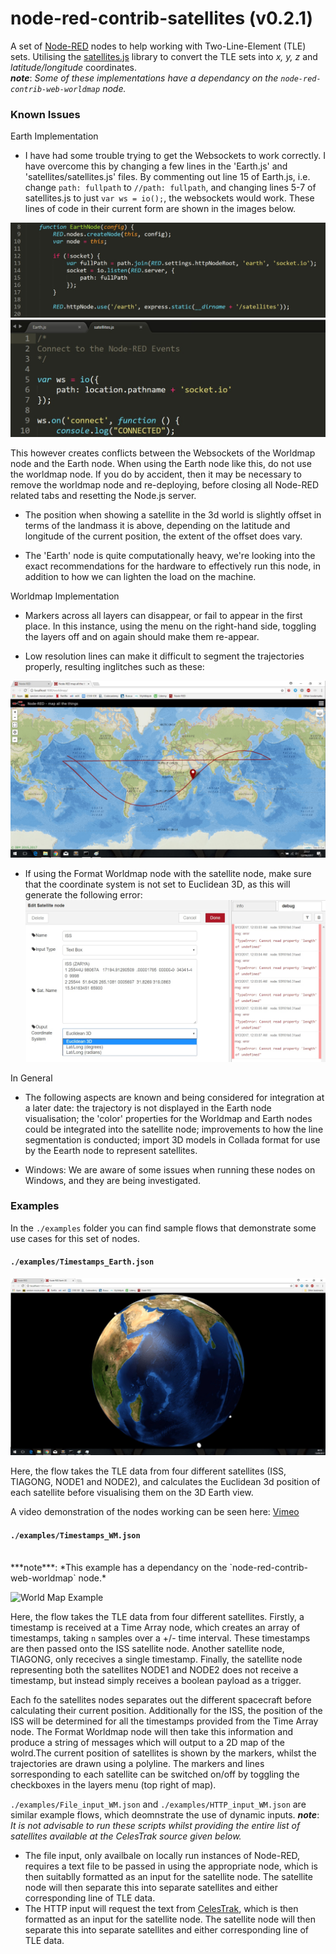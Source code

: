 node-red-contrib-satellites (v0.2.1)
=============================

A set of <a href="http://nodered.org" target="_new">Node-RED</a> nodes to help working with Two-Line-Element (TLE) sets. Utilising the <a href="https://github.com/shashwatak/satellite-js">satellites.js</a> library to convert the TLE sets into <i>x, y, z</i> and <i>latitude/longitude</i> coordinates.
<br>
***note***: *Some of these implementations have a dependancy on the `node-red-contrib-web-worldmap` node.* 

### Known Issues

Earth Implementation

- I have had some trouble trying to get the Websockets to work correctly. I have overcome this by changing a few lines in the 'Earth.js' and 'satellites/satellites.js' files. By commenting out line 15 of Earth.js, i.e. change `path: fullpath` to `//path: fullpath`, and changing lines 5-7 of satellites.js to just `var ws = io();`, the websockets would work. These lines of code in their current form are shown in the images below.

![Earthjs](./examples/screens/Errors/websockets_earthjs.jpg "Earth.js lines")
![satellites/satellitesjs](./examples/screens/Errors/websockets_satjs.jpg "Satellites.js lines")

This however creates conflicts between the Websockets of the Worldmap node and the Earth node. When using the Earth node like this, do not use the worldmap node. If you do by accident, then it may be necessary to remove the worldmap node and re-deploying, before closing all Node-RED related tabs and resetting the Node.js server.

- The position when showing a satellite in the 3d world is slightly offset in terms of the landmass it is above, depending on the latitude and longitude of the current position, the extent of the offset does vary.

- The 'Earth' node is quite computationally heavy, we're looking into the exact recommendations for the hardware to effectively run this node, in addition to how we can lighten the load on the machine.

Worldmap Implementation

- Markers across all layers can disappear, or fail to appear in the first place. In this instance, using the menu on the right-hand side, toggling the layers off and on again should make them re-appear.

- Low resolution lines can make it difficult to segment the trajectories properly, resulting inglitches such as these:

![Trajectory Error](./examples/screens/Errors/line_glitch_WM.jpg "Trajectory error")

- If using the Format Worldmap node with the satellite node, make sure that the coordinate system is not set to Euclidean 3D, as this will generate the following error: ![Format node error](./examples/screens/Errors/format_error2.jpg "Format node error")

In General

- The following aspects are known and being considered for integration at a later date: the trajectory is not displayed in the Earth node visualisation; the 'color' properties for the Worldmap and Earth nodes could be integrated into the satellite node; improvements to how the line segmentation is conducted; import 3D models in Collada format for use by the Eearth node to represent satellites.

- Windows: We are aware of some issues when running these nodes on Windows, and they are being investigated.

### Examples 
In the `./examples` folder you can find sample flows that demonstrate some use cases for this set of nodes. 

#### `./examples/Timestamps_Earth.json`

![Earth 3D Example](./examples/screens/Earth2.jpg "Earth 3d Example")

Here, the flow takes the TLE data from four different satellites (ISS, TIAGONG, NODE1 and NODE2), and calculates the Euclidean 3d position of each satellite before visualising them on the 3D Earth view. 

A video demonstration of the nodes working can be seen here: [Vimeo](https://vimeo.com/233585944 "Satellites Node-RED Project")

#### `./examples/Timestamps_WM.json`
<br>
***note***: *This example has a dependancy on the `node-red-contrib-web-worldmap` node.* 

![World Map Example](./examples/screens/trajectory_worldmap "World Map Example")

Here, the flow takes the TLE data from four different satellites. Firstly, a timestamp is received at a Time Array node, which creates an array of timestamps, taking `n` samples over a +/- time interval. These timestamps are then passed onto the ISS satellite node. Another satellite node, TIAGONG, only rececives a single timestamp. Finally, the satellite node representing both the satellites NODE1 and NODE2 does not receive a timestamp, but instead simply receives a boolean payload as a trigger.

Each fo the satellites nodes separates out the different spacecraft before calculating their current position. Additionally for the ISS, the position of the ISS will be determined for all the timestamps provided from the Time Array node. The Format Worldmap node will then take this information and produce a string of messages which will output to a 2D map of the wolrd.The current position of satellites is shown by the markers, whilst the trajectories are drawn using a polyline. The markers and lines sorresponding to each satellite can be switched on/off by toggling the checkboxes in the layers menu (top right of map).

`./examples/File_input_WM.json` and `./examples/HTTP_input_WM.json` are similar example flows, which deomnstrate the use of dynamic inputs. ***note***: *It is not advisable to run these scripts whilst providing the entire list of satellites available at the CelesTrak source given below.*
- The file input, only availbale on locally run instances of Node-RED, requires a text file to be passed in using the appropriate node, which is then suitablly formatted as an input for the satellite node. The satellite node will then separate this into separate satellites and either corresponding line of TLE data.
- The HTTP input will request the text from <a href="https://www.celestrak.com/NORAD/elements/stations.txt">CelesTrak</a>, which is then formatted as an input for the satellite node. The satellite node will then separate this into separate satellites and either corresponding line of TLE data.
